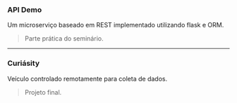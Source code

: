 ### API Demo
Um microserviço baseado em REST implementado utilizando flask e ORM.
> Parte prática do seminário.
---
### Curiásity
Veículo controlado remotamente para coleta de dados.
> Projeto final.


